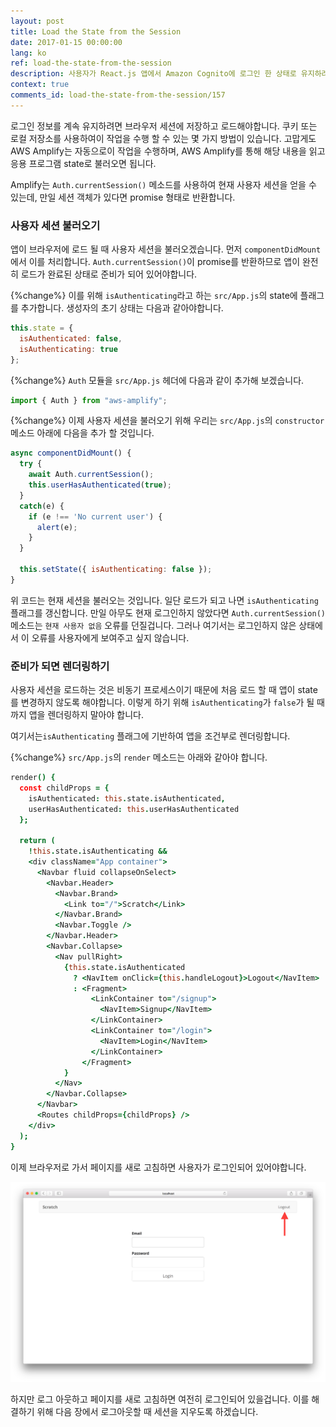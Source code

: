 ```yaml
---
layout: post
title: Load the State from the Session
date: 2017-01-15 00:00:00
lang: ko
ref: load-the-state-from-the-session
description: 사용자가 React.js 앱에서 Amazon Cognito에 로그인 한 상태로 유지하려면 App 세션 state에서 사용자 세션을 로드해야합니다. AWS Amplify Auth.currentSession() 메소드를 사용하여 componentDidMount에 세션을로드합니다.
context: true
comments_id: load-the-state-from-the-session/157
---
```


로그인 정보를 계속 유지하려면 브라우저 세션에 저장하고 로드해야합니다. 쿠키 또는 로컬 저장소를 사용하여이 작업을 수행 할 수 있는 몇 가지 방법이 있습니다. 고맙게도 AWS Amplify는 자동으로이 작업을 수행하며, AWS Amplify를 통해 해당 내용을 읽고 응용 프로그램 state로 불러오면 됩니다.

Amplify는 `Auth.currentSession()` 메소드를 사용하여 현재 사용자 세션을 얻을 수 있는데, 만일 세션 객체가 있다면 promise 형태로 반환합니다.

### 사용자 세션 불러오기

앱이 브라우저에 로드 될 때 사용자 세션을 불러오겠습니다. 먼저 `componentDidMount`에서 이를 처리합니다. `Auth.currentSession()`이 promise를 반환하므로 앱이 완전히 로드가 완료된 상태로 준비가 되어 있어야합니다.

{%change%} 이를 위해 `isAuthenticating`라고 하는 `src/App.js`의 state에 플래그를 추가합니다. 생성자의 초기 상태는 다음과 같아야합니다.

``` javascript
this.state = {
  isAuthenticated: false,
  isAuthenticating: true
};
```

{%change%} `Auth` 모듈을 `src/App.js` 헤더에 다음과 같이 추가해 보겠습니다.

``` javascript
import { Auth } from "aws-amplify";
```

{%change%} 이제 사용자 세션을 불러오기 위해 우리는 `src/App.js`의 `constructor` 메소드 아래에 다음을 추가 할 것입니다.

``` javascript
async componentDidMount() {
  try {
    await Auth.currentSession();
    this.userHasAuthenticated(true);
  }
  catch(e) {
    if (e !== 'No current user') {
      alert(e);
    }
  }

  this.setState({ isAuthenticating: false });
}
```

위 코드는 현재 세션을 불러오는 것입니다. 일단 로드가 되고 나면 `isAuthenticating` 플래그를 갱신합니다. 만일 아무도 현재 로그인하지 않았다면 `Auth.currentSession()` 메소드는 `현재 사용자 없음` 오류를 던질겁니다. 그러나 여기서는 로그인하지 않은 상태에서 이 오류를 사용자에게 보여주고 싶지 않습니다.

### 준비가 되면 렌더링하기

사용자 세션을 로드하는 것은 비동기 프로세스이기 때문에 처음 로드 할 때 앱이 state를 변경하지 않도록 해야합니다. 이렇게 하기 위해 `isAuthenticating`가 `false`가 될 때까지 앱을 렌더링하지 말아야 합니다.

여기서는`isAuthenticating` 플래그에 기반하여 앱을 조건부로 렌더링합니다.

{%change%} `src/App.js`의 `render` 메소드는 아래와 같아야 합니다. 

``` coffee
render() {
  const childProps = {
    isAuthenticated: this.state.isAuthenticated,
    userHasAuthenticated: this.userHasAuthenticated
  };

  return (
    !this.state.isAuthenticating &&
    <div className="App container">
      <Navbar fluid collapseOnSelect>
        <Navbar.Header>
          <Navbar.Brand>
            <Link to="/">Scratch</Link>
          </Navbar.Brand>
          <Navbar.Toggle />
        </Navbar.Header>
        <Navbar.Collapse>
          <Nav pullRight>
            {this.state.isAuthenticated
              ? <NavItem onClick={this.handleLogout}>Logout</NavItem>
              : <Fragment>
                  <LinkContainer to="/signup">
                    <NavItem>Signup</NavItem>
                  </LinkContainer>
                  <LinkContainer to="/login">
                    <NavItem>Login</NavItem>
                  </LinkContainer>
                </Fragment>
            }
          </Nav>
        </Navbar.Collapse>
      </Navbar>
      <Routes childProps={childProps} />
    </div>
  );
}
```

이제 브라우저로 가서 페이지를 새로 고침하면 사용자가 로그인되어 있어야합니다.

![세션에서로드 된 스크린 샷 스크린 샷](/assets/login-from-session-loaded.png)

하지만 로그 아웃하고 페이지를 새로 고침하면 여전히 로그인되어 있을겁니다. 이를 해결하기 위해 다음 장에서 로그아웃할 때 세션을 지우도록 하겠습니다.
